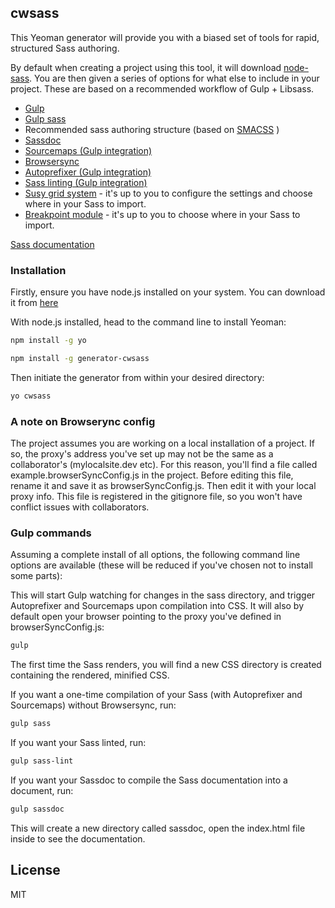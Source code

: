 ## cwsass

This Yeoman generator will provide you with a biased set of tools for rapid, structured Sass authoring.

By default when creating a project using this tool, it will download [node-sass](https://www.npmjs.com/package/node-sass). You are then
given a series of options for what else to include in your project. These are based on a recommended workflow of Gulp + Libsass.

* [Gulp](http://gulpjs.com/)
* [Gulp sass](https://www.npmjs.com/package/gulp-sass)
* Recommended sass authoring structure (based on [SMACSS](https://smacss.com/) )
* [Sassdoc](http://sassdoc.com/)
* [Sourcemaps (Gulp integration)](http://thesassway.com/intermediate/using-source-maps-with-sass)
* [Browsersync](https://www.browsersync.io/)
* [Autoprefixer (Gulp integration)](https://css-tricks.com/autoprefixer/)
* [Sass linting (Gulp integration)](https://www.npmjs.com/package/sass-lint)
* [Susy grid system](http://susy.oddbird.net/) - it's up to you to configure the settings and choose where in your Sass to import.
* [Breakpoint module](http://breakpoint-sass.com/) - it's up to you to choose where in your Sass to import.

[Sass documentation](http://sass-lang.com/)

### Installation

Firstly, ensure you have node.js installed on your system. You can download it from [here](https://nodejs.org/en/)

With node.js installed, head to the command line to install Yeoman:

```bash
npm install -g yo
```

```bash
npm install -g generator-cwsass
```

Then initiate the generator from within your desired directory:

```bash
yo cwsass
```

### A note on Browserync config

The project assumes you are working on a local installation of a project. If so, the proxy's address you've set up may
not be the same as a collaborator's (mylocalsite.dev etc). For this reason, you'll find a file called example.browserSyncConfig.js
in the project. Before editing this file, rename it and save it as browserSyncConfig.js. Then edit it with your local proxy info.
This file is registered in the gitignore file, so you won't have conflict issues with collaborators.

### Gulp commands

Assuming a complete install of all options, the following command line options are available (these will be reduced if you've chosen not to install some parts):

This will start Gulp watching for changes in the sass directory, and trigger Autoprefixer and Sourcemaps upon compilation into CSS.
It will also by default open your browser pointing to the proxy you've defined in browserSyncConfig.js:
```bash
gulp
```

The first time the Sass renders, you will find a new CSS directory is created containing the rendered, minified CSS.

If you want a one-time compilation of your Sass (with Autoprefixer and Sourcemaps) without Browsersync, run:
```bash
gulp sass
```

If you want your Sass linted, run:
```bash
gulp sass-lint
```

If you want your Sassdoc to compile the Sass documentation into a document, run:
```bash
gulp sassdoc
```

This will create a new directory called sassdoc, open the index.html file inside to see the documentation.

## License

MIT
